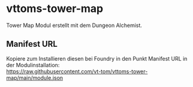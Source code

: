 # vttoms-tower-map
 Tower Map Modul erstellt mit dem Dungeon Alchemist.
 
 ## Manifest URL
 Kopiere zum Installieren diesen bei Foundry in den Punkt Manifest URL in der Modulinstallation:  
     https://raw.githubusercontent.com/vt-tom/vttoms-tower-map/main/module.json
